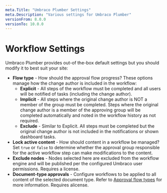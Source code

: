```yaml
---
meta.Title: "Umbraco Plumber Settings"
meta.Description: "Various settings for Umbraco Plumber"
versionFrom: 8.0.0
versionTo: 10.0.0
---
```


# Workflow Settings

Umbraco Plumber provides out-of the-box default settings but you should modify it to best suit your site:

- **Flow type** - How should the approval flow progress? These options manage how the change author is included in the workflow:
  - **Explicit** - All steps of the workflow must be completed and all users will be notified of tasks (including the change author).
  - **Implicit** - All steps where the original change author is NOT a member of the group must be completed. Steps where the original change author is a member of the approving group will be completed automatically and noted in the workflow history as not required.
  - **Exclude** - Similar to Explicit. All steps must be completed but the original change author is not included in the notifications or shown dashboard tasks.
- **Lock active content** - How should content in a workflow be managed? Set `true` or `false` to determine whether the approval group responsible for the active workflow step can make modifications to the content.
- **Exclude nodes** - Nodes selected here are excluded from the workflow engine and will be published per the configured Umbraco user permissions. Requires a license.
- **Document-type approvals** - Configure workflows to be applied to all content of the selected document type. Refer to [Approval flow types](../Approval-Flow-Types/index.md) for more information. Requires alicense.
